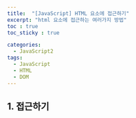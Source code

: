 ```yaml
---
title:  "[JavaScript] HTML 요소에 접근하기"
excerpt: "html 요소에 접근하는 여러가지 방법"
toc : true
toc_sticky : true

categories:
  - JavaScript2
tags: 
  - JavaScript
  - HTML
  - DOM
---
```




## 1. 접근하기
